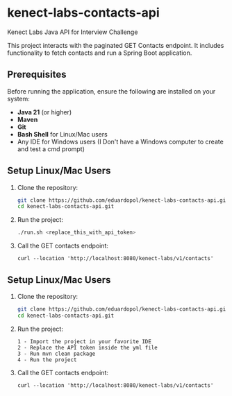 # kenect-labs-contacts-api
Kenect Labs Java API for Interview Challenge

This project interacts with the paginated GET Contacts endpoint. It includes functionality to fetch contacts and run a Spring Boot application.

## Prerequisites

Before running the application, ensure the following are installed on your system:

- **Java 21** (or higher)
- **Maven**
- **Git**
- **Bash Shell** for Linux/Mac users
- Any IDE for Windows users (I Don't have a Windows computer to create and test a cmd prompt)

## Setup Linux/Mac Users

1. Clone the repository:
   ```bash
   git clone https://github.com/eduardopol/kenect-labs-contacts-api.git
   cd kenect-labs-contacts-api.git
2. Run the project:
   ```bash
   ./run.sh <replace_this_with_api_token>
3. Call the GET contacts endpoint:
   ```
   curl --location 'http://localhost:8080/kenect-labs/v1/contacts'

## Setup Linux/Mac Users

1. Clone the repository:
   ```bash
   git clone https://github.com/eduardopol/kenect-labs-contacts-api.git
   cd kenect-labs-contacts-api.git
2. Run the project:
   ```
   1 - Import the project in your favorite IDE
   2 - Replace the API token inside the yml file
   3 - Run mvn clean package
   4 - Run the project
3. Call the GET contacts endpoint:
   ```
   curl --location 'http://localhost:8080/kenect-labs/v1/contacts'